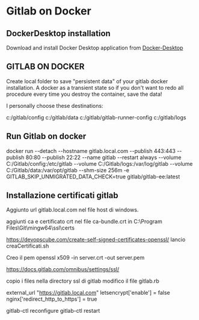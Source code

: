 # Gitlab on Docker # 

## DockerDesktop installation
Download and install Docker Desktop application from [Docker-Desktop](https://www.docker.com/products/docker-desktop/)

## GITLAB ON DOCKER ##

Create local folder to save "persistent data" of your gitlab docker installation.
A docker as a transient state so if you don't want to redo all procedure every time you destroy the container, save the data!

I personally choose these destinations:

c:/gitlab/config
c:/gitlab/data
c:/gitlab/gitlab-runner-config
c:/gitlab/logs

## Run Gitlab on docker

docker run --detach --hostname gitlab.local.com --publish 443:443 --publish 80:80 --publish 22:22 --name gitlab --restart always  --volume C:/Gitlab/config:/etc/gitlab  --volume C:/Gitlab/logs:/var/log/gitlab  --volume C:/Gitlab/data:/var/opt/gitlab  --shm-size 256m -e GITLAB_SKIP_UNMIGRATED_DATA_CHECK=true gitlab/gitlab-ee:latest 

## Installazione certificati gitlab

Aggiunto url gitlab.local.com nel file host di windows.

aggiunti ca e certificato crt nel file ca-bundle.crt in 
C:\Program Files\Git\mingw64\ssl\certs

https://devopscube.com/create-self-signed-certificates-openssl/
lancio creaCertificati.sh

Creo il pem
openssl x509 -in server.crt -out server.pem

https://docs.gitlab.com/omnibus/settings/ssl/


copio i files nella directory ssl di gitlab
modifico il file gitlab.rb

external_url "https://gitlab.local.com"
letsencrypt['enable'] = false
nginx['redirect_http_to_https'] = true

gitlab-ctl reconfigure
gitlab-ctl restart

